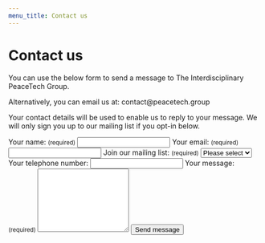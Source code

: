 ```yaml
---
menu_title: Contact us
---
```


# Contact us

You can use the below form to send a message to The Interdisciplinary PeaceTech Group.

Alternatively, you can email us at: contact<span>&#64;</span>peacetech<i>&#46;</i>group

Your contact details will be used to enable us to reply to your message. We will only sign you up to our mailing list if you opt-in below.

<form action="https://formspree.io/f/xayvrbyy" method="POST">
  <label>
    Your name: <small class="muted">(required)</small>
    <input type="text" name="name" required>
  </label>
  <label>
    Your email: <small class="muted">(required)</small>
    <input type="email" name="email" required>
  </label>
  <label>
    Join our mailing list: <small class="muted">(required)</small>
    <select name="join_mailing_list" required>
      <option disabled selected hidden value>Please select</option>
      <option>Yes</option>
      <option>No</option>
    </select>
  </label>
  <label>
    Your telephone number:
    <input type="tel" name="phone">
  </label>
  <label>
    Your message: <small class="muted">(required)</small>
    <textarea name="message" rows="8" required></textarea>
  </label>
  <button type="submit">Send message</button>
</form>